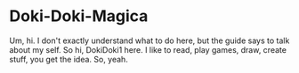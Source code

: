 # Doki-Doki-Magica

Um, hi. I don't exactly understand what to do here, but the guide says to talk about my self. So hi, DokiDoki1 here. I like to read, play games, draw, create stuff, you get the idea. So, yeah.
